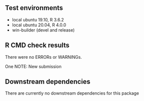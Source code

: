 ## Test environments
* local ubuntu 19.10, R 3.6.2
* local ubuntu 20.04, R 4.0.0
* win-builder (devel and release)

## R CMD check results
There were no ERRORs or WARNINGs.

One NOTE:
New submission

## Downstream dependencies
There are currently no downstream dependencies for this package
